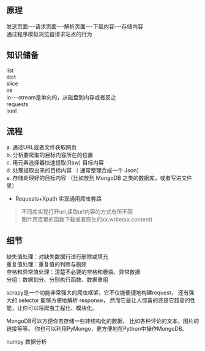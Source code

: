 ## 原理
发送页面---请求页面---解析页面---下载内容---存储内容  
通过程序模拟浏览器请求站点的行为

## 知识储备
list  
dict  
slice  
os  
io---stream是单向的，从磁盘到内存或者反之  
requests  
lxml

## 流程
a. 通过URL或者文件获取网页  
b. 分析要爬取的目标内容所在的位置  
c. 用元素选择器快速提取(Raw) 目标内容  
d. 处理提取出来的目标内容 （ 通常整理合成一个 Json）  
e. 存储处理好的目标内容 （比如放到 MongoDB 之类的数据库，或者写进文件里）  



* Requests+Xpath 实现通用爬虫套路  

> 不同库实现打开url,读取url内容的方式有所不同  
> 图片用库里的函数下载或者原生的xx.write(xx.content)


## 细节
缺失值处理：对缺失数据行进行删除或填充  
重复值处理：重复值的判断与删除  
空格和异常值处理：清楚不必要的空格和极端、异常数据  
分组：数据划分、分别执行函数、数据重组  

scrapy是一个功能非常强大的爬虫框架，它不仅能便捷地构建request，
还有强大的 selector 能够方便地解析 response，
然而它最让人惊喜的还是它超高的性能，让你可以将爬虫工程化、模块化。

MongoDB可以方便你去存储一些非结构化的数据，
比如各种评论的文本，图片的链接等等。
你也可以利用PyMongo，更方便地在Python中操作MongoDB。

numpy 数据分析

